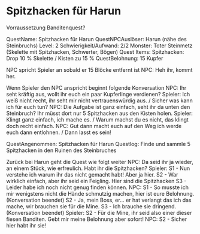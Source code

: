 # Spitzhacken für Harun









Vorraussetzung Banditenquest?

QuestName: Spitzhacken für Harun 
QuestNPCAuslöser: Harun (nähe des Steinbruchs)
Level: 2
Schwierigkeit/Aufwand: 2/2
Monster: Toter Steinmetz (Skelette mit Spitzhacken, Schwerter, Bögen)
Quest Items: Spitzhacken: Drop  10 % Skelette / Kisten zu 15 %
QuestBelohnung: 15 Kupfer

NPC spricht Spieler an sobald er 15 Blöcke entfernt ist
NPC: Heh ihr, kommt her.   

Wenn Spieler den NPC anspricht beginnt folgende Konversation
NPC: Ihr seht kräftig aus, wollt ihr euch ein paar Kupferlinge verdienen?
Spieler: Ich weiß nicht recht, ihr seht mir nicht vertrauenswürdig aus. / Sicher was kann ich für euch tun?
NPC: Die Aufgabe ist ganz einfach, seht ihr da unten den Steinbruch? Ihr müsst dort nur 5 Spitzhacken aus den Kisten holen.
Spieler: Klingt ganz einfach, ich mache es. / Warum machst du es nicht, das klingt doch recht einfach.
NPC: Gut dann macht euch auf den Weg ich werde euch dann entlohnen. / Dann lasst es sein! 

QuestAngenommen: Spitzhacken für Harun 
Questlog: Finde und sammle 5 Spitzhacken in den Ruinen des Steinbruches

Zurück bei Harun geht die Quest wie folgt weiter
NPC: Da seid ihr ja wieder, an einem Stück, wie erfreulich. Habt ihr die Spitzhacken?
Spieler: 
S1 - Nun verstehe ich warum ihr das nicht gemacht habt! Aber ja hier.
S2 -  War wirklich einfach, aber ihr seid ein Feigling. Hier sind die Spitzhacken
S3 -  Leider habe ich noch nicht genug finden können.
NPC:
S1 - So musste ich mir wenigstens nicht die Hände schmutzig machen, hier ist eure Belohnung. (Konversation beendet)
S2 - Ja, mein Boss, er… er hat verlangt das ich das mache, wir brauchen sie für die Mine.
S3 - Ich brauche sie dringend. (Konversation beendet)
Spieler:
S2 - Für die Mine, ihr seid also einer dieser fiesen Banditen. Gebt mir meine Belohnung aber sofort!
NPC: S2 - Sicher hier habt ihr sie!